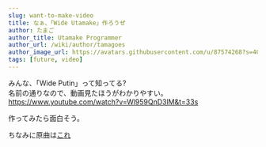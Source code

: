 ```yaml
---
slug: want-to-make-video
title: なぁ、「Wide Utamake」作ろうぜ
author: たまご
author_title: Utamake Programmer
author_url: /wiki/author/tamagoes
author_image_url: https://avatars.githubusercontent.com/u/87574268?s=400&v=4
tags: [future, video]
---
```


みんな、「Wide Putin」って知ってる?  
名前の通りなので、動画見たほうがわかりやすい。  
https://www.youtube.com/watch?v=Wl959QnD3lM&t=33s  

<!--truncate-->

作ってみたら面白そう。

ちなみに原曲は[これ](https://youtu.be/stdyhfeYxxI)
